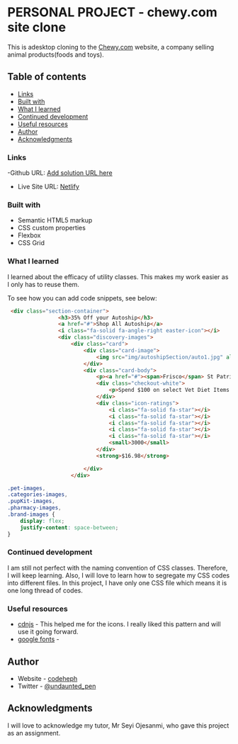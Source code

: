 # PERSONAL PROJECT - chewy.com site clone

This is adesktop cloning to the [Chewy.com](https://www.chewy.com/) website, a company selling animal products(foods and toys).

## Table of contents
  - [Links](#links)
  - [Built with](#built-with)
  - [What I learned](#what-i-learned)
  - [Continued development](#continued-development)
  - [Useful resources](#useful-resources)
- [Author](#author)
- [Acknowledgments](#acknowledgments)

### Links

-Github URL: [Add solution URL here](https://your-solution-url.com)
- Live Site URL: [Netlify](https://chewysiteclone.netlify.app/)

### Built with

- Semantic HTML5 markup
- CSS custom properties
- Flexbox
- CSS Grid


### What I learned

I learned about the efficacy of utility classes. This makes my work easier as I only has to reuse them. 

To see how you can add code snippets, see below:

```html
 <div class="section-container">
                <h3>35% Off your Autoship</h3>
                <a href="#">Shop All Autoship</a>
                <i class="fa-solid fa-angle-right easter-icon"></i>
                <div class="discovery-images">
                    <div class="card">
                        <div class="card-image">
                            <img src="img/autoshipSection/auto1.jpg" alt="">
                        </div>
                        <div class="card-body">
                            <p><a href="#"><span>Frisco</span> St Patricks box of gold hide and seek puzzle plush squeaky dog toy</a></p>
                            <div class="checkout-white">
                                <p>Spend $100 on select Vet Diet Items. Get a $15 eGift Card</p>
                            </div>
                            <div class="icon-ratings">
                                <i class="fa-solid fa-star"></i>
                                <i class="fa-solid fa-star"></i>
                                <i class="fa-solid fa-star"></i>
                                <i class="fa-solid fa-star"></i>
                                <i class="fa-solid fa-star"></i>
                                <small>3000</small>
                            </div>
                            <strong>$16.98</strong>

                        </div>
                    </div>
```
```css
.pet-images,
.categories-images,
.pupKit-images,
.pharmacy-images,
.brand-images {
    display: flex;
    justify-content: space-between;
}
```

### Continued development

I am still not perfect with the naming convention of CSS classes. Therefore, I will keep learning. Also, I will love to learn how to segregate my CSS codes into different files. In this project, I have only one CSS file which means it is one long thread of codes.


### Useful resources

- [ cdnjs](https://cdnjs.com/libraries/font-awesome) - This helped me for the icons. I really liked this pattern and will use it going forward.
- [google fonts](https://fonts.google.com/specimen/Roboto) - 


## Author

- Website - [codeheph](https://chewysiteclone.netlify.app/)
- Twitter - [@undaunted_pen](https://www.twitter.com/yourusername)


## Acknowledgments

I will love to acknowledge my tutor, Mr Seyi Ojesanmi, who gave this project as an assignment.


